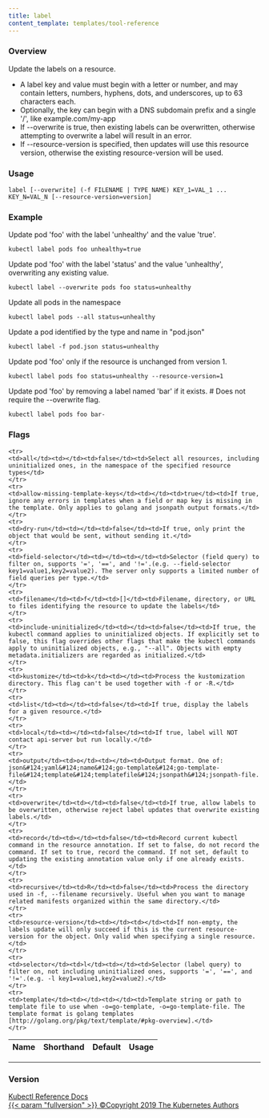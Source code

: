 ```yaml
---
title: label
content_template: templates/tool-reference
---
```


### Overview
Update the labels on a resource.

  *  A label key and value must begin with a letter or number, and may contain letters, numbers, hyphens, dots, and underscores, up to  63 characters each.
  *  Optionally, the key can begin with a DNS subdomain prefix and a single '/', like example.com/my-app
  *  If --overwrite is true, then existing labels can be overwritten, otherwise attempting to overwrite a label will result in an error.
  *  If --resource-version is specified, then updates will use this resource version, otherwise the existing resource-version will be used.

### Usage

`label [--overwrite] (-f FILENAME | TYPE NAME) KEY_1=VAL_1 ... KEY_N=VAL_N [--resource-version=version]`


### Example

 Update pod 'foo' with the label 'unhealthy' and the value 'true'.

```shell
kubectl label pods foo unhealthy=true
```

 Update pod 'foo' with the label 'status' and the value 'unhealthy', overwriting any existing value.

```shell
kubectl label --overwrite pods foo status=unhealthy
```

 Update all pods in the namespace

```shell
kubectl label pods --all status=unhealthy
```

 Update a pod identified by the type and name in "pod.json"

```shell
kubectl label -f pod.json status=unhealthy
```

 Update pod 'foo' only if the resource is unchanged from version 1.

```shell
kubectl label pods foo status=unhealthy --resource-version=1
```

 Update pod 'foo' by removing a label named 'bar' if it exists. # Does not require the --overwrite flag.

```shell
kubectl label pods foo bar-
```




### Flags

<div class="table-responsive"><table class="table table-bordered">
<thead class="thead-light">
<tr>
            <th>Name</th>
            <th>Shorthand</th>
            <th>Default</th>
            <th>Usage</th>
        </tr>
    </thead>
    <tbody>
    
    <tr>
    <td>all</td><td></td><td>false</td><td>Select all resources, including uninitialized ones, in the namespace of the specified resource types</td>
    </tr>
    <tr>
    <td>allow-missing-template-keys</td><td></td><td>true</td><td>If true, ignore any errors in templates when a field or map key is missing in the template. Only applies to golang and jsonpath output formats.</td>
    </tr>
    <tr>
    <td>dry-run</td><td></td><td>false</td><td>If true, only print the object that would be sent, without sending it.</td>
    </tr>
    <tr>
    <td>field-selector</td><td></td><td></td><td>Selector (field query) to filter on, supports '=', '==', and '!='.(e.g. --field-selector key1=value1,key2=value2). The server only supports a limited number of field queries per type.</td>
    </tr>
    <tr>
    <td>filename</td><td>f</td><td>[]</td><td>Filename, directory, or URL to files identifying the resource to update the labels</td>
    </tr>
    <tr>
    <td>include-uninitialized</td><td></td><td>false</td><td>If true, the kubectl command applies to uninitialized objects. If explicitly set to false, this flag overrides other flags that make the kubectl commands apply to uninitialized objects, e.g., "--all". Objects with empty metadata.initializers are regarded as initialized.</td>
    </tr>
    <tr>
    <td>kustomize</td><td>k</td><td></td><td>Process the kustomization directory. This flag can't be used together with -f or -R.</td>
    </tr>
    <tr>
    <td>list</td><td></td><td>false</td><td>If true, display the labels for a given resource.</td>
    </tr>
    <tr>
    <td>local</td><td></td><td>false</td><td>If true, label will NOT contact api-server but run locally.</td>
    </tr>
    <tr>
    <td>output</td><td>o</td><td></td><td>Output format. One of: json&#124;yaml&#124;name&#124;go-template&#124;go-template-file&#124;template&#124;templatefile&#124;jsonpath&#124;jsonpath-file.</td>
    </tr>
    <tr>
    <td>overwrite</td><td></td><td>false</td><td>If true, allow labels to be overwritten, otherwise reject label updates that overwrite existing labels.</td>
    </tr>
    <tr>
    <td>record</td><td></td><td>false</td><td>Record current kubectl command in the resource annotation. If set to false, do not record the command. If set to true, record the command. If not set, default to updating the existing annotation value only if one already exists.</td>
    </tr>
    <tr>
    <td>recursive</td><td>R</td><td>false</td><td>Process the directory used in -f, --filename recursively. Useful when you want to manage related manifests organized within the same directory.</td>
    </tr>
    <tr>
    <td>resource-version</td><td></td><td></td><td>If non-empty, the labels update will only succeed if this is the current resource-version for the object. Only valid when specifying a single resource.</td>
    </tr>
    <tr>
    <td>selector</td><td>l</td><td></td><td>Selector (label query) to filter on, not including uninitialized ones, supports '=', '==', and '!='.(e.g. -l key1=value1,key2=value2).</td>
    </tr>
    <tr>
    <td>template</td><td></td><td></td><td>Template string or path to template file to use when -o=go-template, -o=go-template-file. The template format is golang templates [http://golang.org/pkg/text/template/#pkg-overview].</td>
    </tr>
</tbody>
</table></div>




<hr>


### Version

<div class="kubectl-reference-copyright">

<a href="https://github.com/kubernetes/kubernetes">Kubectl Reference Docs  
{{< param "fullversion" >}}   &#xa9;Copyright 2019 The Kubernetes Authors</a>

</div>

